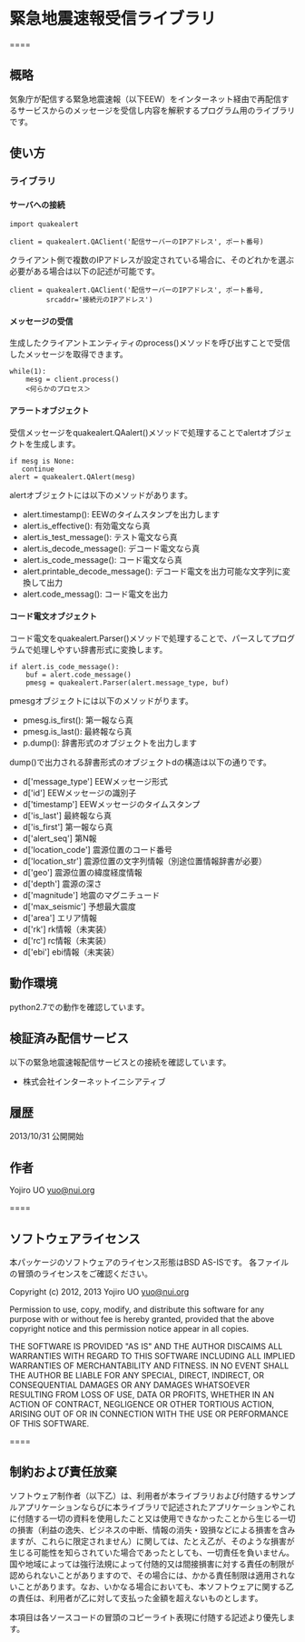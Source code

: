 # 緊急地震速報受信ライブラリ

====

## 概略
気象庁が配信する緊急地震速報（以下EEW）をインターネット経由で再配信するサービスからのメッセージを受信し内容を解釈するプログラム用のライブラリです。

## 使い方
### ライブラリ

#### サーバへの接続

	import quakealert
	
	client = quakealert.QAClient('配信サーバーのIPアドレス', ポート番号) 

クライアント側で複数のIPアドレスが設定されている場合に、そのどれかを選ぶ必要がある場合は以下の記述が可能です。

	client = quakealert.QAClient('配信サーバーのIPアドレス', ポート番号,
             srcaddr='接続元のIPアドレス')

#### メッセージの受信
生成したクライアントエンティティのprocess()メソッドを呼び出すことで受信したメッセージを取得できます。
	
	while(1):
		mesg = client.process()
		<何らかのプロセス＞

#### アラートオブジェクト

受信メッセージをquakealert.QAalert()メソッドで処理することでalertオブジェクトを生成します。

	if mesg is None:
       continue
	alert = quakealert.QAlert(mesg)

alertオブジェクトには以下のメソッドがあります。

* alert.timestamp(): EEWのタイムスタンプを出力します
* alert.is_effective(): 有効電文なら真
* alert.is_test_message(): テスト電文なら真
* alert.is_decode_message(): デコード電文なら真
* alert.is_code_message(): コード電文なら真
* alert.printable_decode_message(): デコード電文を出力可能な文字列に変換して出力
* alert.code_messag(): コード電文を出力

#### コード電文オブジェクト
コード電文をquakealert.Parser()メソッドで処理することで、パースしてプログラムで処理しやすい辞書形式に変換します。

	if alert.is_code_message():
		buf = alert.code_message()
		pmesg = quakealert.Parser(alert.message_type, buf)

pmesgオブジェクトには以下のメソッドがります。

* pmesg.is_first(): 第一報なら真
* pmesg.is_last(): 最終報なら真
* p.dump(): 辞書形式のオブジェクトを出力します

dump()で出力される辞書形式のオブジェクトdの構造は以下の通りです。

* d['message_type']	EEWメッセージ形式
* d['id']			EEWメッセージの識別子
* d['timestamp']	EEWメッセージのタイムスタンプ   
* d['is_last'] 		最終報なら真
* d['is_first']		第一報なら真
* d['alert_seq'] 	第N報
* d['location_code']	震源位置のコード番号
* d['location_str'] 	震源位置の文字列情報（別途位置情報辞書が必要）
* d['geo'] 				震源位置の緯度経度情報
* d['depth'] 			震源の深さ
* d['magnitude'] 		地震のマグニチュード
* d['max_seismic']		予想最大震度
* d['area']				エリア情報
* d['rk'] 				rk情報（未実装）
* d['rc'] 				rc情報（未実装）
* d['ebi'] 				ebi情報（未実装）

## 動作環境
python2.7での動作を確認しています。

## 検証済み配信サービス
以下の緊急地震速報配信サービスとの接続を確認しています。

* 株式会社インターネットイニシアティブ


## 履歴
2013/10/31 公開開始

## 作者
Yojiro UO <yuo@nui.org>

====
## ソフトウェアライセンス
本パッケージのソフトウェアのライセンス形態はBSD AS-ISです。
各ファイルの冒頭のライセンスをご確認ください。

 Copyright (c) 2012, 2013 Yojiro UO <yuo@nui.org>

Permission to use, copy, modify, and distribute this software for any purpose with or without fee is hereby granted, provided that the above copyright notice and this permission notice appear in all copies.
 
THE SOFTWARE IS PROVIDED "AS IS" AND THE AUTHOR DISCAIMS ALL WARRANTIES WITH REGARD TO THIS SOFTWARE INCLUDING ALL IMPLIED WARRANTIES OF MERCHANTABILITY AND FITNESS. IN NO EVENT SHALL THE AUTHOR BE LIABLE FOR ANY SPECIAL, DIRECT, INDIRECT, OR CONSEQUENTIAL DAMAGES OR ANY DAMAGES WHATSOEVER RESULTING FROM LOSS OF USE, DATA OR PROFITS, WHETHER IN AN ACTION OF CONTRACT, NEGLIGENCE OR OTHER TORTIOUS ACTION, ARISING OUT OF OR IN CONNECTION WITH THE USE OR PERFORMANCE OF THIS SOFTWARE.

====

## 制約および責任放棄

ソフトウェア制作者（以下乙）は、利用者が本ライブラリおよび付随するサンプルアプリケーションならびに本ライブラリで記述されたアプリケーションやこれに付随する一切の資料を使用したこと又は使用できなかったことから生じる一切の損害（利益の逸失、ビジネスの中断、情報の消失・毀損などによる損害を含みますが、これらに限定されません）に関しては、たとえ乙が、そのような損害が生じる可能性を知らされていた場合であったとしても、一切責任を負いません。国や地域によっては強行法規によって付随的又は間接損害に対する責任の制限が認められないことがありますので、その場合には、かかる責任制限は適用されないことがあります。なお、いかなる場合においても、本ソフトウェアに関する乙の責任は、利用者が乙に対して支払った金額を超えないものとします。

本項目は各ソースコードの冒頭のコピーライト表現に付随する記述より優先します。